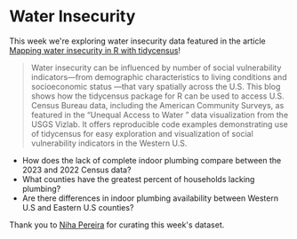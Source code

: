 # Water Insecurity

This week we're exploring water insecurity data featured in the article [Mapping water insecurity in R with tidycensus](https://waterdata.usgs.gov/blog/acs-maps/)!

> Water insecurity can be influenced by number of social vulnerability indicators—from demographic characteristics to living conditions and socioeconomic status —that vary spatially across the U.S. This blog shows how the tidycensus package for R can be used to access U.S. Census Bureau data, including the American Community Surveys, as featured in the “Unequal Access to Water ” data visualization from the USGS Vizlab. It offers reproducible code examples demonstrating use of tidycensus for easy exploration and visualization of social vulnerability indicators in the Western U.S.

- How does the lack of complete indoor plumbing compare between the 2023 and 2022 Census data? 
- What counties have the greatest percent of households lacking plumbing?
- Are there differences in indoor plumbing availability between Western U.S and Eastern U.S counties? 

Thank you to [Niha Pereira](https://github.com/nnpereira) for curating this week's dataset.
